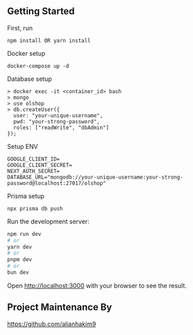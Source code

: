 ## Getting Started

First, run

`npm install OR yarn install`

Docker setup

```
docker-compose up -d
```
Database setup
```
> docker exec -it <container_id> bash
> mongo
> use olshop
> db.createUser({
  user: "your-unique-username",
  pwd: "your-strong-password",
  roles: ["readWrite", "dbAdmin"]
});
```
Setup ENV
```
GOOGLE_CLIENT_ID=
GOOGLE_CLIENT_SECRET=
NEXT_AUTH_SECRET=
DATABASE_URL="mongodb://your-unique-username:your-strong-password@localhost:27017/olshop"
```
Prisma setup
```
npx prisma db push
```

Run the development server:
```bash
npm run dev
# or
yarn dev
# or
pnpm dev
# or
bun dev
```
Open [http://localhost:3000](http://localhost:3000) with your browser to see the result.

## Project Maintenance By

https://github.com/alianhakim9
